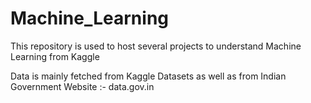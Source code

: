 # Machine_Learning
This repository is used to host several projects to understand Machine Learning from Kaggle

Data is mainly fetched from Kaggle Datasets as well as from Indian Government Website :- data.gov.in

